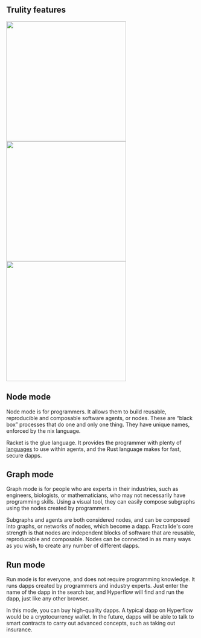 <section id="trulity_modes">
    <div class="container">
        <div class="row">
            <div class="col-md-offset-3 col-md-6">
                <div class="text-center">
                    <h2 class="sub_heading_blue">Trulity features</h2>
                </div>
            </div>
        </div>
        <div class="row">
            <div class="hyperflow_flex_container">
                <div class="hyperflow_icon hyperflow_icon_top hyperflow_icon_odd hyperflow_item_1">
                    <img src="/img/hyperflow-min/node@2x-min.png" width="317px" />
                </div>
                <div class="hyperflow_icon hyperflow_icon_middle hyperflow_icon_none hyperflow_item_2">
                    <img src="/img/hyperflow-min/graph@2x-min.png" width="317px" />
                </div>
                <div class="hyperflow_icon hyperflow_icon_bottom hyperflow_icon_odd hyperflow_item_3">
                    <img src="/img/hyperflow-min/run@2x-min.png" width="317px" />
                </div>
                <div class="hyperflow_mode hyperflow_item_1">
                    <h2 class="sub_heading_blue">Node mode</h2>
                    <p>
                        Node mode is for programmers. It allows them to build reusable, reproducible and composable software agents, or
                        nodes. These are “black box” processes that do one and only one thing. They have unique names, enforced by the nix
                        language.
                    </p>
                    <p>
                        Racket is the glue language. It provides the programmer with plenty of <a href="http://docs.racket-lang.org/search/index.html?q=H%3A">languages</a>
                        to use within agents, and the Rust language makes for fast, secure dapps.
                    </p>
                </div>
                <div class="hyperflow_mode hyperflow_item_2">
                    <h2 class="sub_heading_blue">Graph mode</h2>
                    <p>
                        Graph mode is for people who are experts in their industries, such as engineers, biologists, or mathematicians, who
                        may not necessarily have programming skills. Using a visual tool, they can easily compose subgraphs using the nodes
                        created by programmers.
                    </p>
                    <p>
                        Subgraphs and agents are both considered nodes, and can be composed into graphs, or networks of nodes, which become
                        a dapp. Fractalide's core strength is that nodes are independent blocks of software that are reusable, reproducable
                        and composable. Nodes can be connected in as many ways as you wish, to create any number of different dapps.
                    </p>
                </div>
                <div class="hyperflow_mode hyperflow_item_3">
                    <h2 class="sub_heading_blue">Run mode</h2>
                    <p>
                        Run mode is for everyone, and does not require programming knowledge. It runs dapps created by programmers and
                        industry experts. Just enter the name of the dapp in the search bar, and Hyperflow will find and run the dapp, just
                        like any other browser.
                    </p>
                    <p>
                        In this mode, you can buy high-quality dapps. A typical dapp on Hyperflow would be a cryptocurrency wallet. In the
                        future, dapps will be able to talk to smart contracts to carry out advanced concepts, such as taking out insurance.
                    </p>
                </div>
            </div>
        </div>
    </div>
</section> <!-- trulity_modes -->
